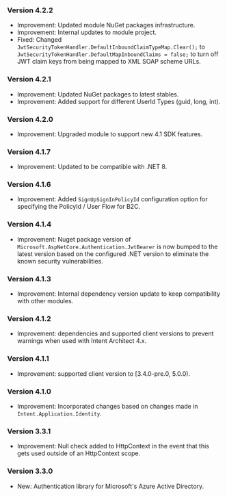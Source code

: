 ### Version 4.2.2

- Improvement: Updated module NuGet packages infrastructure.
- Improvement: Internal updates to module project.
- Fixed: Changed `JwtSecurityTokenHandler.DefaultInboundClaimTypeMap.Clear();` to `JwtSecurityTokenHandler.DefaultMapInboundClaims = false;` to turn off JWT claim keys from being mapped to XML SOAP scheme URLs.

### Version 4.2.1

- Improvement: Updated NuGet packages to latest stables.
- Improvement: Added support for different UserId Types (guid, long, int).

### Version 4.2.0

- Improvement: Upgraded module to support new 4.1 SDK features.
 
### Version 4.1.7

- Improvement: Updated to be compatible with .NET 8.

### Version 4.1.6

- Improvement: Added `SignUpSignInPolicyId` configuration option for specifying the PolicyId / User Flow for B2C.

### Version 4.1.4

- Improvement: Nuget package version of `Microsoft.AspNetCore.Authentication.JwtBearer` is now bumped to the latest version based on the configured .NET version to eliminate the known security vulnerabilities.

### Version 4.1.3

- Improvement: Internal dependency version update to keep compatibility with other modules.

### Version 4.1.2

- Improvement: dependencies and supported client versions to prevent warnings when used with Intent Architect 4.x.

### Version 4.1.1

- Improvement: supported client version to [3.4.0-pre.0, 5.0.0).

### Version 4.1.0

- Improvement: Incorporated changes based on changes made in `Intent.Application.Identity`.

### Version 3.3.1

- Improvement: Null check added to HttpContext in the event that this gets used outside of an HttpContext scope.

### Version 3.3.0

- New: Authentication library for Microsoft's Azure Active Directory.
